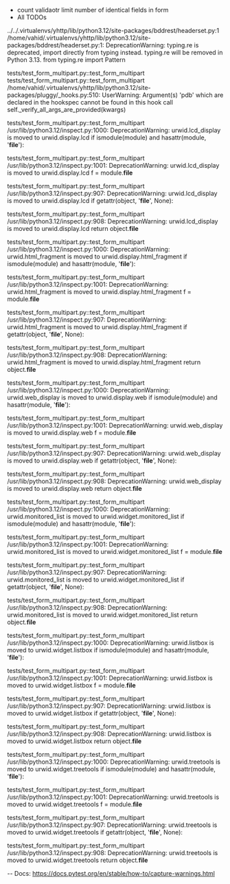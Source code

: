 - count validaotr limit number of identical fields in form
- All TODOs



../../.virtualenvs/yhttp/lib/python3.12/site-packages/bddrest/headerset.py:1
  /home/vahid/.virtualenvs/yhttp/lib/python3.12/site-packages/bddrest/headerset.py:1: DeprecationWarning: typing.re is deprecated, import directly from typing instead. typing.re will be removed in Python 3.13.
    from typing.re import Pattern

tests/test_form_multipart.py::test_form_multipart
tests/test_form_multipart.py::test_form_multipart
  /home/vahid/.virtualenvs/yhttp/lib/python3.12/site-packages/pluggy/_hooks.py:510: UserWarning: Argument(s) 'pdb' which are declared in the hookspec cannot be found in this hook call
    self._verify_all_args_are_provided(kwargs)

tests/test_form_multipart.py::test_form_multipart
  /usr/lib/python3.12/inspect.py:1000: DeprecationWarning: urwid.lcd_display is moved to urwid.display.lcd
    if ismodule(module) and hasattr(module, '__file__'):

tests/test_form_multipart.py::test_form_multipart
  /usr/lib/python3.12/inspect.py:1001: DeprecationWarning: urwid.lcd_display is moved to urwid.display.lcd
    f = module.__file__

tests/test_form_multipart.py::test_form_multipart
  /usr/lib/python3.12/inspect.py:907: DeprecationWarning: urwid.lcd_display is moved to urwid.display.lcd
    if getattr(object, '__file__', None):

tests/test_form_multipart.py::test_form_multipart
  /usr/lib/python3.12/inspect.py:908: DeprecationWarning: urwid.lcd_display is moved to urwid.display.lcd
    return object.__file__

tests/test_form_multipart.py::test_form_multipart
  /usr/lib/python3.12/inspect.py:1000: DeprecationWarning: urwid.html_fragment is moved to urwid.display.html_fragment
    if ismodule(module) and hasattr(module, '__file__'):

tests/test_form_multipart.py::test_form_multipart
  /usr/lib/python3.12/inspect.py:1001: DeprecationWarning: urwid.html_fragment is moved to urwid.display.html_fragment
    f = module.__file__

tests/test_form_multipart.py::test_form_multipart
  /usr/lib/python3.12/inspect.py:907: DeprecationWarning: urwid.html_fragment is moved to urwid.display.html_fragment
    if getattr(object, '__file__', None):

tests/test_form_multipart.py::test_form_multipart
  /usr/lib/python3.12/inspect.py:908: DeprecationWarning: urwid.html_fragment is moved to urwid.display.html_fragment
    return object.__file__

tests/test_form_multipart.py::test_form_multipart
  /usr/lib/python3.12/inspect.py:1000: DeprecationWarning: urwid.web_display is moved to urwid.display.web
    if ismodule(module) and hasattr(module, '__file__'):

tests/test_form_multipart.py::test_form_multipart
  /usr/lib/python3.12/inspect.py:1001: DeprecationWarning: urwid.web_display is moved to urwid.display.web
    f = module.__file__

tests/test_form_multipart.py::test_form_multipart
  /usr/lib/python3.12/inspect.py:907: DeprecationWarning: urwid.web_display is moved to urwid.display.web
    if getattr(object, '__file__', None):

tests/test_form_multipart.py::test_form_multipart
  /usr/lib/python3.12/inspect.py:908: DeprecationWarning: urwid.web_display is moved to urwid.display.web
    return object.__file__

tests/test_form_multipart.py::test_form_multipart
  /usr/lib/python3.12/inspect.py:1000: DeprecationWarning: urwid.monitored_list is moved to urwid.widget.monitored_list
    if ismodule(module) and hasattr(module, '__file__'):

tests/test_form_multipart.py::test_form_multipart
  /usr/lib/python3.12/inspect.py:1001: DeprecationWarning: urwid.monitored_list is moved to urwid.widget.monitored_list
    f = module.__file__

tests/test_form_multipart.py::test_form_multipart
  /usr/lib/python3.12/inspect.py:907: DeprecationWarning: urwid.monitored_list is moved to urwid.widget.monitored_list
    if getattr(object, '__file__', None):

tests/test_form_multipart.py::test_form_multipart
  /usr/lib/python3.12/inspect.py:908: DeprecationWarning: urwid.monitored_list is moved to urwid.widget.monitored_list
    return object.__file__

tests/test_form_multipart.py::test_form_multipart
  /usr/lib/python3.12/inspect.py:1000: DeprecationWarning: urwid.listbox is moved to urwid.widget.listbox
    if ismodule(module) and hasattr(module, '__file__'):

tests/test_form_multipart.py::test_form_multipart
  /usr/lib/python3.12/inspect.py:1001: DeprecationWarning: urwid.listbox is moved to urwid.widget.listbox
    f = module.__file__

tests/test_form_multipart.py::test_form_multipart
  /usr/lib/python3.12/inspect.py:907: DeprecationWarning: urwid.listbox is moved to urwid.widget.listbox
    if getattr(object, '__file__', None):

tests/test_form_multipart.py::test_form_multipart
  /usr/lib/python3.12/inspect.py:908: DeprecationWarning: urwid.listbox is moved to urwid.widget.listbox
    return object.__file__

tests/test_form_multipart.py::test_form_multipart
  /usr/lib/python3.12/inspect.py:1000: DeprecationWarning: urwid.treetools is moved to urwid.widget.treetools
    if ismodule(module) and hasattr(module, '__file__'):

tests/test_form_multipart.py::test_form_multipart
  /usr/lib/python3.12/inspect.py:1001: DeprecationWarning: urwid.treetools is moved to urwid.widget.treetools
    f = module.__file__

tests/test_form_multipart.py::test_form_multipart
  /usr/lib/python3.12/inspect.py:907: DeprecationWarning: urwid.treetools is moved to urwid.widget.treetools
    if getattr(object, '__file__', None):

tests/test_form_multipart.py::test_form_multipart
  /usr/lib/python3.12/inspect.py:908: DeprecationWarning: urwid.treetools is moved to urwid.widget.treetools
    return object.__file__

-- Docs: https://docs.pytest.org/en/stable/how-to/capture-warnings.html

